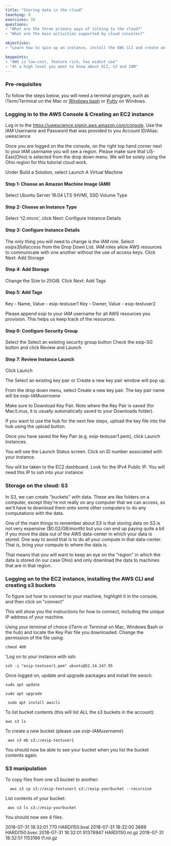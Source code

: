 ```yaml
---
title: "Storing data in the cloud"
teaching: 0
exercises: 30
questions:
- "What are the three primary ways of talking to the cloud?"
- "What are the main activities supported by cloud consoles?"

objectives:
- "Learn how to spin up an instance, install the AWS CLI and create an s3 bucket"

keypoints:
- "AWS is low-cost, feature rich, has widest use"
- "At a high level you want to know about EC2, S3 and IAM"
---
```


### Pre-requisites

To follow the steps below, you will need a terminal program, such as
iTerm/Terminal on the Mac or
[Windows bash](https://docs.microsoft.com/en-us/windows/wsl/install-win10) or
[Putty](https://www.putty.org) on Windows.

### Logging in to the AWS Console & Creating an EC2 instance

Log in to the https://uwescience.signin.aws.amazon.com/console.
Use the IAM Username and Password that was provided to you Account ID/Alias:
uwescience

Once you are logged on the the console, on the right top hand corner next
to your IAM username you will see a region.
Please make sure that US-East(Ohio) is selected from the drop down menu. 
We will be solely using the Ohio region for this tutorial cloud work.

Under Build a Solution, select Launch A Virtual Machine

#### Step 1: Choose an Amazon Machine Image (AMI)

Select Ubuntu Server 16.04 LTS (HVM), SSD Volume Type

#### Step 2: Choose an Instance Type

Select 't2.micro', click Next: Configure Instance Details

#### Step 3: Configure Instance Details

The only thing you will need to change is the IAM role. 
Select
*esips3fullaccess* from the Drop Down List. 
IAM roles allow AWS resources to communicate with one 
another without the use of access keys.
Click Next: Add Storage

#### Step 4: Add Storage

Change the Size to 25GiB. 
Click Next: Add Tags

#### Step 5: Add Tags

Key - Name, Value - esip-testuser1
Key - Owner, Value - esip-testuser2

Please append *esip* to your IAM username for all AWS resources you
provision. 
This helps us keep track of the resources.

#### Step 6: Configure Security Group

Select the Select an existing security group button
Check the esip-SG button and click Review and Launch

#### Step 7: Review Instance Launch

Click Launch

The Select an existing key pair or Create a new key pair window will pop
up.

From the drop down menu, select Create a new key pair. 
The key pair name will be *esip-IAMusername*

Make sure to Download Key Pair. Note where the Key Pair is saved (for
Mac/Linux, it is usually automatically saved to your Downloads folder).

If you want to use the hub for the next few steps, upload the key file
into the hub using the upload button.

Once you have saved the Key Pair (e.g. esip-testuser1.pem), click
Launch Instances.

You will see the Launch Status screen. 
Click on ID number associated with your instance.

You will be taken to the EC2 dashboard. 
Look for the IPv4 Public IP. 
You will need this IP to ssh into your instance.

### Storage on the cloud: S3

In S3, we can create "buckets" with data. 
These are like folders on a computer, except they're not really on
any computer that we can access, so we'll have to download them
onto some other computers to do any computations with the data.

One of the main things to remember about S3 is that storing data on S3 is
not very expensive ($0.02/GB/month) but you can end up paying quite a
bit if you move the data out of the AWS data-center in which your data is
stored. 
One way to avoid that is to do all your compute in that data-center. 
That is, bring your compute to where the data is.

That means that you will want to keep an eye on the "region" in which the
data is stored (in our case Ohio) and only download the data to machines
that are in that region.


### Logging on to the EC2 instance, installing the AWS CLI and creating s3 buckets

To figure out how to connect to your machine, highlight it in the
console, and then click on "connect"

This will show you the instructions for how to connect, including the unique
IP address of your machine.

Using your terminal of choice (iTerm or Terminal on Mac, Windows Bash or
the hub) and locate the Key Pair file you downloaded. Change the
permission of the file using:

`chmod 400`

'Log on to your instance with ssh:

``` ssh -i "esip-testuser1.pem" ubuntu@52.14.247.95 ```

Once logged on, update and upgrade packages and install the awscli:

``` sudo apt update ```

``` sudo apt upgrade ```

``` sudo apt install awscli```

To list bucket contents (this will list ALL the s3 buckets in the account):

``` aws s3 ls ```

 To create a new bucket (please use *esip-IAMusername*)

``` aws s3 mb s3://esip-testuser1```

You should now be able to see your bucket when you list the bucket
contents again.

### S3 manipulation

To copy files from one s3 bucket to another:

```  aws s3 cp s3://esip-testuser1 s3://esip-yourbucket --recursive```

List contents of your bucket:

``` aws s3 ls s3://esip-yourbucket```

You should now see 4 files.

2018-07-31 18:32:01        770 HARDI150.bval
2018-07-31 18:32:00       3889 HARDI150.bvec
2018-07-31 18:32:01   91378947 HARDI150.nii.gz
2018-07-31 18:32:51    1153166 t1.nii.gz
